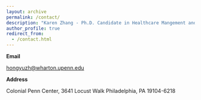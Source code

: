 ```yaml
---
layout: archive
permalink: /contact/
description: "Karen Zhang - Ph.D. Candidate in Healthcare Mangement and Economics at Wharton"
author_profile: true
redirect_from: 
  - /contact.html
---
```


**Email**

hongyuzh@wharton.upenn.edu

**Address**

Colonial Penn Center, 
3641 Locust Walk 
Philadelphia, PA 19104-6218
